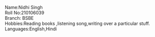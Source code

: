 Name:Nidhi Singh  
Roll No:210106039  
Branch: BSBE    
Hobbies:Reading books ,listening song,writing over a particular stuff.  
Languages:English,Hindi
